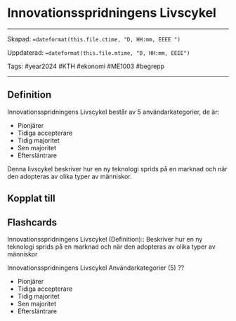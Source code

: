 # Innovationsspridningens Livscykel

---
Skapad: `=dateformat(this.file.ctime, "D, HH:mm, EEEE ")`

Uppdaterad: `=dateformat(this.file.mtime, "D, HH:mm, EEEE")`

Tags: #year2024 #KTH #ekonomi #ME1003 #begrepp

---

## Definition

Innovationsspridningens Livscykel består av 5 användarkategorier, de är:

- Pionjärer
- Tidiga accepterare
- Tidig majoritet
- Sen majoritet
- Eftersläntrare

Denna livscykel beskriver hur en ny teknologi sprids på en marknad och när den adopteras av olika typer av människor.

## Kopplat till

## Flashcards

Innovationsspridningens Livscykel (Definition):: Beskriver hur en ny teknologi sprids på en marknad och när den adopteras av olika typer av människor
<!--SR:!2024-02-11,3,250-->

Innovationsspridningens Livscykel Användarkategorier (5)
??
- Pionjärer
- Tidiga accepterare
- Tidig majoritet
- Sen majoritet
- Eftersläntrare
<!--SR:!2024-02-28,13,270!2024-02-12,3,268-->
